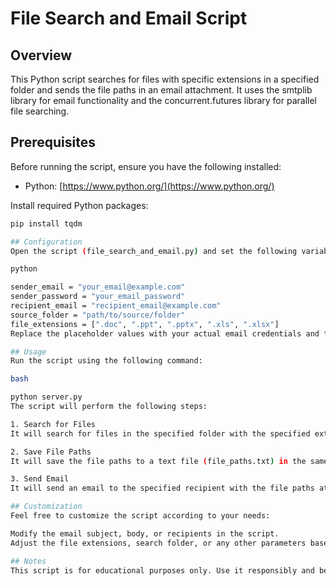 # File Search and Email Script

## Overview

This Python script searches for files with specific extensions in a specified folder and sends the file paths in an email attachment. It uses the smtplib library for email functionality and the concurrent.futures library for parallel file searching.

## Prerequisites

Before running the script, ensure you have the following installed:

- Python: [https://www.python.org/](https://www.python.org/)

Install required Python packages:

```bash
pip install tqdm

## Configuration
Open the script (file_search_and_email.py) and set the following variables:

python

sender_email = "your_email@example.com"
sender_password = "your_email_password"
recipient_email = "recipient_email@example.com"
source_folder = "path/to/source/folder"
file_extensions = [".doc", ".ppt", ".pptx", ".xls", ".xlsx"]
Replace the placeholder values with your actual email credentials and the desired source folder and file extensions.

## Usage
Run the script using the following command:

bash

python server.py
The script will perform the following steps:

1. Search for Files
It will search for files in the specified folder with the specified extensions.

2. Save File Paths
It will save the file paths to a text file (file_paths.txt) in the same directory.

3. Send Email
It will send an email to the specified recipient with the file paths attached.

## Customization
Feel free to customize the script according to your needs:

Modify the email subject, body, or recipients in the script.
Adjust the file extensions, search folder, or any other parameters based on your requirements.

## Notes
This script is for educational purposes only. Use it responsibly and be aware of email provider policies regarding automated email sending.
